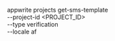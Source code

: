 appwrite projects get-sms-template \
    --project-id <PROJECT_ID> \
    --type verification \
    --locale af
